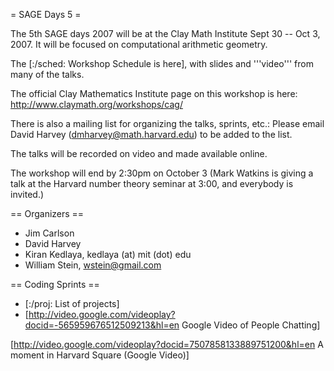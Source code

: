 = SAGE Days 5 =

The 5th SAGE days 2007 will be at the Clay Math Institute Sept 30 -- Oct 3, 2007.  It will be focused on computational arithmetic geometry.

The [:/sched: Workshop Schedule is here], with slides and '''video''' from many of the talks.


The official Clay Mathematics Institute page on this workshop is here: http://www.claymath.org/workshops/cag/

There is also a mailing list for organizing the talks, sprints, etc.: Please email David Harvey (dmharvey@math.harvard.edu) to be added to the list. 

The talks will be recorded on video and made available online.

The workshop will end by 2:30pm on October 3 (Mark Watkins is giving a talk at the Harvard number theory seminar at 3:00, and everybody is invited.)

== Organizers ==

 * Jim Carlson
 * David Harvey
 * Kiran Kedlaya, kedlaya (at) mit (dot) edu
 * William Stein, wstein@gmail.com

== Coding Sprints ==
 * [:/proj: List of projects]
 * [http://video.google.com/videoplay?docid=-565959676512509213&hl=en Google Video of People Chatting]



[http://video.google.com/videoplay?docid=7507858133889751200&hl=en A moment in Harvard Square (Google Video)]
